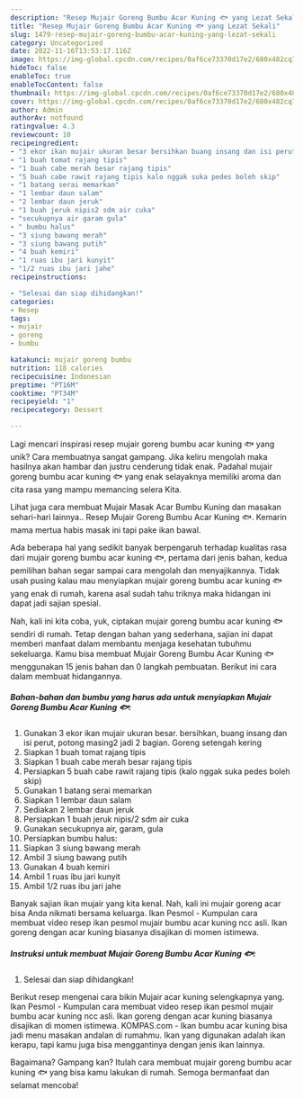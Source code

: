 ```yaml
---
description: "Resep Mujair Goreng Bumbu Acar Kuning 🐟 yang Lezat Sekali"
title: "Resep Mujair Goreng Bumbu Acar Kuning 🐟 yang Lezat Sekali"
slug: 1479-resep-mujair-goreng-bumbu-acar-kuning-yang-lezat-sekali
category: Uncategorized
date: 2022-11-16T13:53:17.116Z
image: https://img-global.cpcdn.com/recipes/0af6ce73370d17e2/680x482cq70/mujair-goreng-bumbu-acar-kuning-foto-resep-utama.jpg
hideToc: false
enableToc: true
enableTocContent: false
thumbnail: https://img-global.cpcdn.com/recipes/0af6ce73370d17e2/680x482cq70/mujair-goreng-bumbu-acar-kuning-foto-resep-utama.jpg
cover: https://img-global.cpcdn.com/recipes/0af6ce73370d17e2/680x482cq70/mujair-goreng-bumbu-acar-kuning-foto-resep-utama.jpg
author: Admin
authorAv: notfound
ratingvalue: 4.3
reviewcount: 10
recipeingredient:
- "3 ekor ikan mujair ukuran besar bersihkan buang insang dan isi perut potong masing2 jadi 2 bagian Goreng setengah kering"
- "1 buah tomat rajang tipis"
- "1 buah cabe merah besar rajang tipis"
- "5 buah cabe rawit rajang tipis kalo nggak suka pedes boleh skip"
- "1 batang serai memarkan"
- "1 lembar daun salam"
- "2 lembar daun jeruk"
- "1 buah jeruk nipis2 sdm air cuka"
- "secukupnya air garam gula"
- " bumbu halus"
- "3 siung bawang merah"
- "3 siung bawang putih"
- "4 buah kemiri"
- "1 ruas ibu jari kunyit"
- "1/2 ruas ibu jari jahe"
recipeinstructions:

- "Selesai dan siap dihidangkan!"
categories:
- Resep
tags:
- mujair
- goreng
- bumbu

katakunci: mujair goreng bumbu 
nutrition: 118 calories
recipecuisine: Indonesian
preptime: "PT16M"
cooktime: "PT34M"
recipeyield: "1"
recipecategory: Dessert

---
```





Lagi mencari inspirasi resep mujair goreng bumbu acar kuning 🐟 yang unik? Cara membuatnya sangat gampang. Jika keliru mengolah maka hasilnya akan hambar dan justru cenderung tidak enak. Padahal mujair goreng bumbu acar kuning 🐟 yang enak selayaknya memiliki aroma dan cita rasa yang mampu memancing selera Kita.





Lihat juga cara membuat Mujair Masak Acar Bumbu Kuning dan masakan sehari-hari lainnya.. Resep Mujair Goreng Bumbu Acar Kuning 🐟. Kemarin mama mertua habis masak ini tapi pake ikan bawal.

Ada beberapa hal yang sedikit banyak berpengaruh terhadap kualitas rasa dari mujair goreng bumbu acar kuning 🐟, pertama dari jenis bahan, kedua pemilihan bahan segar sampai cara mengolah dan menyajikannya. Tidak usah pusing kalau mau menyiapkan mujair goreng bumbu acar kuning 🐟 yang enak di rumah, karena asal sudah tahu triknya maka hidangan ini dapat jadi sajian spesial.






Nah, kali ini kita coba, yuk, ciptakan mujair goreng bumbu acar kuning 🐟 sendiri di rumah. Tetap dengan bahan yang sederhana, sajian ini dapat memberi manfaat dalam membantu menjaga kesehatan tubuhmu sekeluarga. Kamu bisa membuat Mujair Goreng Bumbu Acar Kuning 🐟 menggunakan 15 jenis bahan dan 0 langkah pembuatan. Berikut ini cara dalam membuat hidangannya.

<!--inarticleads1-->

##### Bahan-bahan dan bumbu yang harus ada untuk menyiapkan Mujair Goreng Bumbu Acar Kuning 🐟:

1. Gunakan 3 ekor ikan mujair ukuran besar. bersihkan, buang insang dan isi perut, potong masing2 jadi 2 bagian. Goreng setengah kering
1. Siapkan 1 buah tomat rajang tipis
1. Siapkan 1 buah cabe merah besar rajang tipis
1. Persiapkan 5 buah cabe rawit rajang tipis (kalo nggak suka pedes boleh skip)
1. Gunakan 1 batang serai memarkan
1. Siapkan 1 lembar daun salam
1. Sediakan 2 lembar daun jeruk
1. Persiapkan 1 buah jeruk nipis/2 sdm air cuka
1. Gunakan secukupnya air, garam, gula
1. Persiapkan  bumbu halus:
1. Siapkan 3 siung bawang merah
1. Ambil 3 siung bawang putih
1. Gunakan 4 buah kemiri
1. Ambil 1 ruas ibu jari kunyit
1. Ambil 1/2 ruas ibu jari jahe


Banyak sajian ikan mujair yang kita kenal. Nah, kali ini mujair goreng acar bisa Anda nikmati bersama keluarga. Ikan Pesmol - Kumpulan cara membuat video resep ikan pesmol mujair bumbu acar kuning ncc asli. Ikan goreng dengan acar kuning biasanya disajikan di momen istimewa. 

<!--inarticleads2-->

##### Instruksi untuk membuat Mujair Goreng Bumbu Acar Kuning 🐟:


1. Selesai dan siap dihidangkan!

Berikut resep mengenai cara bikin Mujair acar kuning selengkapnya yang. Ikan Pesmol - Kumpulan cara membuat video resep ikan pesmol mujair bumbu acar kuning ncc asli. Ikan goreng dengan acar kuning biasanya disajikan di momen istimewa. KOMPAS.com - Ikan bumbu acar kuning bisa jadi menu masakan andalan di rumahmu. Ikan yang digunakan adalah ikan kerapu, tapi kamu juga bisa menggantinya dengan jenis ikan lainnya. 

Bagaimana? Gampang kan? Itulah cara membuat mujair goreng bumbu acar kuning 🐟 yang bisa kamu lakukan di rumah. Semoga bermanfaat dan selamat mencoba!
